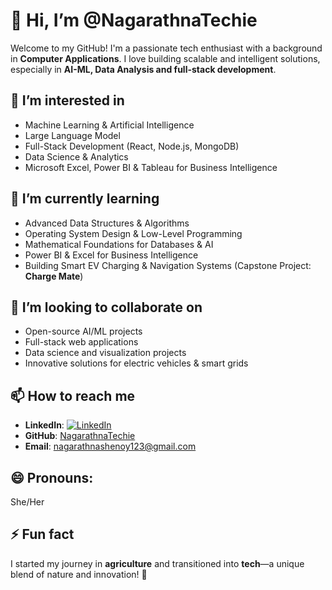 # 👋 Hi, I’m @NagarathnaTechie

Welcome to my GitHub! I'm a passionate tech enthusiast with a background in **Computer Applications**. I love building scalable and intelligent solutions, especially in **AI-ML, Data Analysis and full-stack development**.

## 👀 I’m interested in

- Machine Learning & Artificial Intelligence
- Large Language Model
- Full-Stack Development (React, Node.js, MongoDB)
- Data Science & Analytics
- Microsoft Excel, Power BI & Tableau for Business Intelligence

## 🌱 I’m currently learning

- Advanced Data Structures & Algorithms
- Operating System Design & Low-Level Programming
- Mathematical Foundations for Databases & AI
- Power BI & Excel for Business Intelligence
- Building Smart EV Charging & Navigation Systems (Capstone Project: **Charge Mate**)

## 💞️ I’m looking to collaborate on

- Open-source AI/ML projects
- Full-stack web applications
- Data science and visualization projects
- Innovative solutions for electric vehicles & smart grids

## 📫 How to reach me

- **LinkedIn**: [![LinkedIn](https://img.shields.io/badge/LinkedIn-Connect-blue?style=flat&logo=linkedin)](https://www.linkedin.com/in/nagarathna-shenoy-457751218)  
- **GitHub**: [NagarathnaTechie](https://github.com/NagarathnaTechie)
- **Email**: [nagarathnashenoy123@gmail.com](mailto\:nagarathnashenoy123@gmail.com)

## 😄 Pronouns:

She/Her

## ⚡ Fun fact

I started my journey in **agriculture** and transitioned into **tech**—a unique blend of nature and innovation! 🚀

